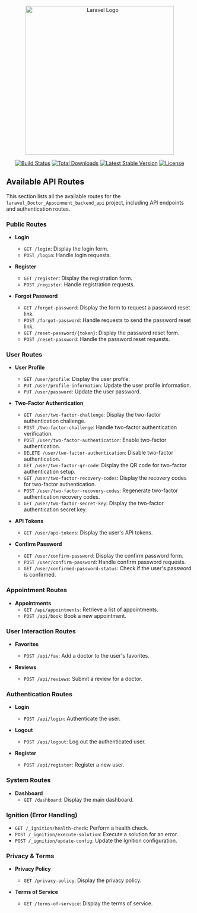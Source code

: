 <p align="center"><a href="https://laravel.com" target="_blank"><img src="https://raw.githubusercontent.com/laravel/art/master/logo-lockup/5%20SVG/2%20CMYK/1%20Full%20Color/laravel-logolockup-cmyk-red.svg" width="400" alt="Laravel Logo"></a></p>

<p align="center">
<a href="https://travis-ci.org/laravel/framework"><img src="https://travis-ci.org/laravel/framework.svg" alt="Build Status"></a>
<a href="https://packagist.org/packages/laravel/framework"><img src="https://img.shields.io/packagist/dt/laravel/framework" alt="Total Downloads"></a>
<a href="https://packagist.org/packages/laravel/framework"><img src="https://img.shields.io/packagist/v/laravel/framework" alt="Latest Stable Version"></a>
<a href="https://packagist.org/packages/laravel/framework"><img src="https://img.shields.io/packagist/l/laravel/framework" alt="License"></a>
</p>

## Available API Routes

This section lists all the available routes for the `laravel_Doctor_Appoinment_backend_api` project, including API endpoints and authentication routes.

### Public Routes

- **Login**
  - `GET /login`: Display the login form.
  - `POST /login`: Handle login requests.

- **Register**
  - `GET /register`: Display the registration form.
  - `POST /register`: Handle registration requests.

- **Forgot Password**
  - `GET /forgot-password`: Display the form to request a password reset link.
  - `POST /forgot-password`: Handle requests to send the password reset link.
  - `GET /reset-password/{token}`: Display the password reset form.
  - `POST /reset-password`: Handle the password reset requests.

### User Routes

- **User Profile**
  - `GET /user/profile`: Display the user profile.
  - `PUT /user/profile-information`: Update the user profile information.
  - `PUT /user/password`: Update the user password.

- **Two-Factor Authentication**
  - `GET /user/two-factor-challenge`: Display the two-factor authentication challenge.
  - `POST /two-factor-challenge`: Handle two-factor authentication verification.
  - `POST /user/two-factor-authentication`: Enable two-factor authentication.
  - `DELETE /user/two-factor-authentication`: Disable two-factor authentication.
  - `GET /user/two-factor-qr-code`: Display the QR code for two-factor authentication setup.
  - `GET /user/two-factor-recovery-codes`: Display the recovery codes for two-factor authentication.
  - `POST /user/two-factor-recovery-codes`: Regenerate two-factor authentication recovery codes.
  - `GET /user/two-factor-secret-key`: Display the two-factor authentication secret key.

- **API Tokens**
  - `GET /user/api-tokens`: Display the user's API tokens.

- **Confirm Password**
  - `GET /user/confirm-password`: Display the confirm password form.
  - `POST /user/confirm-password`: Handle confirm password requests.
  - `GET /user/confirmed-password-status`: Check if the user's password is confirmed.

### Appointment Routes

- **Appointments**
  - `GET /api/appointments`: Retrieve a list of appointments.
  - `POST /api/book`: Book a new appointment.

### User Interaction Routes

- **Favorites**
  - `POST /api/fav`: Add a doctor to the user's favorites.

- **Reviews**
  - `POST /api/reviews`: Submit a review for a doctor.

### Authentication Routes

- **Login**
  - `POST /api/login`: Authenticate the user.

- **Logout**
  - `POST /api/logout`: Log out the authenticated user.

- **Register**
  - `POST /api/register`: Register a new user.

### System Routes

- **Dashboard**
  - `GET /dashboard`: Display the main dashboard.

### Ignition (Error Handling)

- `GET /_ignition/health-check`: Perform a health check.
- `POST /_ignition/execute-solution`: Execute a solution for an error.
- `POST /_ignition/update-config`: Update the Ignition configuration.

### Privacy & Terms

- **Privacy Policy**
  - `GET /privacy-policy`: Display the privacy policy.

- **Terms of Service**
  - `GET /terms-of-service`: Display the terms of service.
